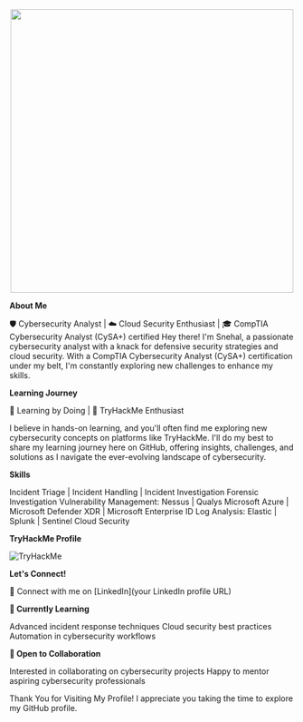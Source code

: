 <div id="header" align="center">
  <img src="https://th.bing.com/th/id/R.105510993fc605ad9f664cf75010c582?rik=oGuKJoP2Gk6GEw&pid=ImgRaw&r=0" width="500"/>
</div>


**About Me**

🛡️ Cybersecurity Analyst | ☁️ Cloud Security Enthusiast | 🎓 CompTIA Cybersecurity Analyst (CySA+) certified
Hey there! I'm Snehal, a passionate cybersecurity analyst with a knack for defensive security strategies and cloud security. With a CompTIA Cybersecurity Analyst (CySA+) certification under my belt, I'm constantly exploring new challenges to enhance my skills.

**Learning Journey**

🚀 Learning by Doing | 🧠 TryHackMe Enthusiast

I believe in hands-on learning, and you'll often find me exploring new cybersecurity concepts on platforms like TryHackMe. I'll do my best to share my learning journey here on GitHub, offering insights, challenges, and solutions as I navigate the ever-evolving landscape of cybersecurity.

**Skills**

Incident Triage | Incident Handling | Incident Investigation
Forensic Investigation 
Vulnerability Management: Nessus | Qualys
Microsoft Azure | Microsoft Defender XDR | Microsoft Enterprise ID
Log Analysis: Elastic | Splunk | Sentinel
Cloud Security

**TryHackMe Profile**

<img src="https://tryhackme-badges.s3.amazonaws.com/0xHoli.png" alt="TryHackMe">

**Let's Connect!**

💬 Connect with me on [LinkedIn](your LinkedIn profile URL)

**🌱 Currently Learning**

Advanced incident response techniques
Cloud security best practices
Automation in cybersecurity workflows

**🤝 Open to Collaboration**

Interested in collaborating on cybersecurity projects
Happy to mentor aspiring cybersecurity professionals

Thank You for Visiting My Profile!
I appreciate you taking the time to explore my GitHub profile. 
